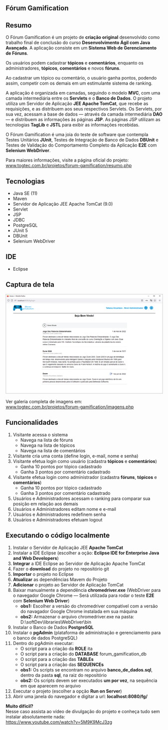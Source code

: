 ## Fórum Gamification

## Resumo
O Fórum Gamification é um projeto de **criação original** desenvolvido como trabalho final de conclusão do curso **Desenvolvimento Ágil com Java Avançado**. A aplicação consiste em um **Sistema Web de Gerenciamento de Fóruns**.

Os usuários podem cadastrar **tópicos** e **comentários**, enquanto os administradores, **tópicos**, **comentários** e novos **fóruns**.

Ao cadastrar um tópico ou comentário, o usuário ganha pontos, podendo assim, competir com os demais em um estimulante sistema de ranking.

A aplicação é organizada em camadas, seguindo o modelo **MVC**, com uma camada intermediária entre os **Servlets** e o **Banco de Dados**. O projeto utiliza um Servidor de Aplicação **JEE Apache TomCat**, que recebe as requisições, e as distribuem aos seus respectivos Servlets. Os Servlets, por sua vez, acessam a base de dados — através da camada intermediária **DAO** — e distribuem as informações às páginas **JSP**. As páginas JSP utilizam as tecnologias **TagLib** e **JSTL** para exibir as informações recebidas.

O Fórum Gamification é uma joia do teste de software que contempla Testes Unitários **JUnit**, Testes de Integração de Banco de Dados **DBUnit** e Testes de Validação do Comportamento Completo da Aplicação **E2E** com **Selenium WebDriver**. <br>

Para maiores informações, visite a página oficial do projeto: <br>
www.togtec.com.br/projetos/forum-gamification/resumo.php

## Tecnologias
  * Java SE (11)
  * Maven
  * Servidor de Aplicação JEE Apache TomCat (9.0) 
  * Servlet
  * JSP
  * JDBC
  * PostgreSQL
  * JUnit 5
  * DBUnit
  * Selenium WebDriver
  
## IDE  
  * Eclipse

## Captura de tela
<p align="center">
  <img src="doc/img/img-004-home-Tatiana-Alcantara.png" alt="Home usuário Tatiana Alcantara">
</p>

Ver galeria completa de imagens em: <br>
www.togtec.com.br/projetos/forum-gamification/imagens.php

## Funcionalidades
1. Visitante acessa o sistema
    - Navega na lista de fóruns
    - Navega na lista de tópicos
    - Navega na lista de comentários
2. Visitante cria uma conta (define login, e-mail, nome e senha)    
3. Visitante efetua login como usuário (cadastra **tópicos** e **comentários**)
    - Ganha 10 pontos por tópico cadastrado
    - Ganha 3 pontos por comentário cadastrado
4. Visitante efetua login como administrador (cadastra **fóruns**, **tópicos** e **comentários**)
    - Ganha 10 pontos por tópico cadastrado
    - Ganha 3 pontos por comentário cadastrado
5. Usuários e Administradores acessam o ranking para comparar sua posição em relação aos demais
6. Usuários e Administradores editam nome e e-mail
7. Usuários e Administradores redefinem senha
8. Usuários e Administradores efetuam logout

## Executando o código localmente
1. Instalar o Servidor de Aplicação JEE **Apache TomCat**
2. Instalar a IDE Eclipse (escolher a oção: **Eclipse IDE for Enterprise Java and Web Developers**)
3. **Integrar** a IDE Eclipse ao Servidor de Aplicação Apache TomCat
4. Fazer o **download** do projeto no repositório git
5. **Importar** o projeto no Eclipse
6. **Atualizar** as dependências Mavem do Projeto
7. **Adicionar** o projeto ao Servidor de Aplicação TomCat
9. Baixar manualmente a dependência **chromedriver.exe** (WebDriver para o navegador Google Chrome — Será utilizada para rodar o teste **E2E** com **Selenium Web Driver**)
    - **obs1:** Escolher a versão do chromedriver compatível com a versão do navagador Google Chrome instalada em sua máquina
    - **obs2:** Armazenar o arquivo chromedriver.exe na pasta: D:\softDev\libraries\WebDriver\bin
10. Instalar o Banco de Dados **PostgreSQL**
11. Instalar o **pgAdmin** (plataforma de administração e gerenciamento para o banco de dados PostgreSQL)
12. Dentro do pgAdmin executar:
    - O script para a criação da **ROLE** ita
    - O script para a criação do **DATABASE** forum_gamification_db
    - O script para a criação das **TABLEs**
    - O script para a criação das **SEQUENCEs**
    - **obs1:** Os scripts se encontram no arquivo **banco_de_dados.sql**, dentro da pasta **sql**, na raiz do repositório
    - **obs2:** Os scripts devem ser executados **um por vez**, na sequência em que aparecem no arquivo   
13. Executar o projeto (escolher a opção **Run on Server**)
14. Abrir uma janela do navegador e digitar a url: **localhost:8080/fg/**

**Muito difícil?**<br>
Nesse caso assista ao vídeo de divulgação do projeto e conheça tudo sem instalar absolutamente nada: <br>
<https://www.youtube.com/watch?v=5M9K9McJ3zg>
